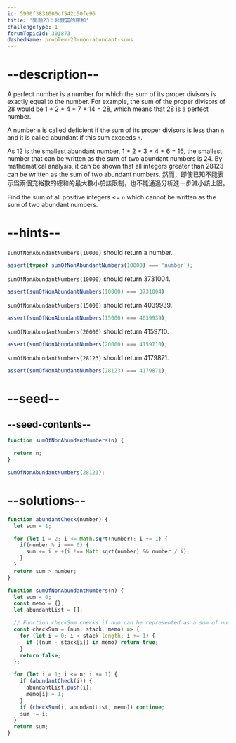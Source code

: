 ```yaml
---
id: 5900f3831000cf542c50fe96
title: '問題23：非豐富的總和'
challengeType: 1
forumTopicId: 301873
dashedName: problem-23-non-abundant-sums
---
```


# --description--

A perfect number is a number for which the sum of its proper divisors is exactly equal to the number. For example, the sum of the proper divisors of 28 would be 1 + 2 + 4 + 7 + 14 = 28, which means that 28 is a perfect number.

A number `n` is called deficient if the sum of its proper divisors is less than `n` and it is called abundant if this sum exceeds `n`.

As 12 is the smallest abundant number, 1 + 2 + 3 + 4 + 6 = 16, the smallest number that can be written as the sum of two abundant numbers is 24. By mathematical analysis, it can be shown that all integers greater than 28123 can be written as the sum of two abundant numbers. 然而，即使已知不能表示爲兩個充裕數的總和的最大數小於該限制，也不能通過分析進一步減小該上限。

Find the sum of all positive integers &lt;= `n` which cannot be written as the sum of two abundant numbers.

# --hints--

`sumOfNonAbundantNumbers(10000)` should return a number.

```js
assert(typeof sumOfNonAbundantNumbers(10000) === 'number');
```

`sumOfNonAbundantNumbers(10000)` should return 3731004.

```js
assert(sumOfNonAbundantNumbers(10000) === 3731004);
```

`sumOfNonAbundantNumbers(15000)` should return 4039939.

```js
assert(sumOfNonAbundantNumbers(15000) === 4039939);
```

`sumOfNonAbundantNumbers(20000)` should return 4159710.

```js
assert(sumOfNonAbundantNumbers(20000) === 4159710);
```

`sumOfNonAbundantNumbers(28123)` should return 4179871.

```js
assert(sumOfNonAbundantNumbers(28123) === 4179871);
```

# --seed--

## --seed-contents--

```js
function sumOfNonAbundantNumbers(n) {

  return n;
}

sumOfNonAbundantNumbers(28123);
```

# --solutions--

```js
function abundantCheck(number) {
  let sum = 1;

  for (let i = 2; i <= Math.sqrt(number); i += 1) {
    if(number % i === 0) {
      sum += i + +(i !== Math.sqrt(number) && number / i);
    }
  }
  return sum > number;
}

function sumOfNonAbundantNumbers(n) {
  let sum = 0;
  const memo = {};
  let abundantList = [];

  // Function checkSum checks if num can be represented as a sum of numbers in the stack (array)
  const checkSum = (num, stack, memo) => {
    for (let i = 0; i < stack.length; i += 1) {
      if ((num - stack[i]) in memo) return true;
    }
    return false;
  };

  for (let i = 1; i <= n; i += 1) {
    if (abundantCheck(i)) {
      abundantList.push(i);
      memo[i] = 1;
    }
    if (checkSum(i, abundantList, memo)) continue;
    sum += i;
  }
  return sum;
}
```
